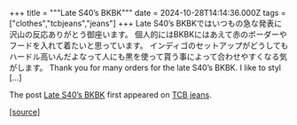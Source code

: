 +++
title = """Late S40’s BKBK"""
date = 2024-10-28T14:14:36.000Z
tags = ["clothes","tcbjeans","jeans"]
+++
Late S40’s BKBKではいつもの急な発表に沢山の反応ありがとう御座います。 個人的にはBKBKにはあえて赤のボーダーやフードを入れて着たいと思っています。 インディゴのセットアップがどうしてもハードル高いんだよなって人にも黒を使って貰う事によって合わせやすくなる気がします。 Thank you for many orders for the late S40’s BKBK. I like to styl \[…\]

The post [Late S40’s BKBK](http://tcbjeans.com/2024/10/28/49727) first appeared on [TCB jeans](http://tcbjeans.com).

[[source]](http://tcbjeans.com/2024/10/28/49727)

